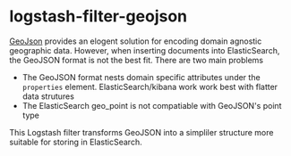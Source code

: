 # logstash-filter-geojson
[GeoJson](http://geojson.org/) provides an elogent solution for encoding domain agnostic geographic data. 
However, when inserting documents into ElasticSearch, the GeoJSON format is not the best fit. There are two main problems
* The GeoJSON format nests domain specific attributes under the `properties` element. ElasticSearch/kibana work work best with flatter data strutures
* The ElasticSearch geo_point is not compatiable with GeoJSON's point type

This Logstash filter transforms GeoJSON into a simpliler structure more suitable for storing in ElasticSearch.


